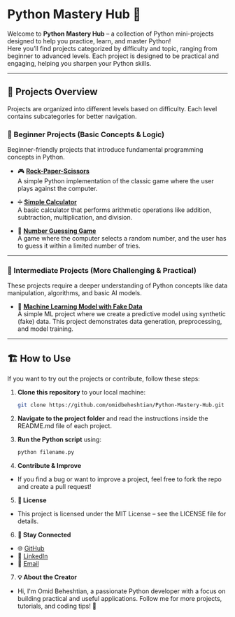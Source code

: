 # Python Mastery Hub 🐍  

Welcome to **Python Mastery Hub** – a collection of Python mini-projects designed to help you practice, learn, and master Python!  
Here you’ll find projects categorized by difficulty and topic, ranging from beginner to advanced levels. Each project is designed to be practical and engaging, helping you sharpen your Python skills.  

---

## 🚀 Projects Overview  

Projects are organized into different levels based on difficulty. Each level contains subcategories for better navigation.  

### 🧩 Beginner Projects (Basic Concepts & Logic)  
Beginner-friendly projects that introduce fundamental programming concepts in Python.  

- 🎮 **[Rock-Paper-Scissors](./beginner/games/Rock_paper_scissors)**  
  A simple Python implementation of the classic game where the user plays against the computer.  

- ➗ **[Simple Calculator](./beginner/other/simple_calculator)**  
  A basic calculator that performs arithmetic operations like addition, subtraction, multiplication, and division.  

- 🔢 **[Number Guessing Game](https://github.com/omidbeheshtian/Python-Mastery-Hub/blob/main/Beginner/games/number_guess.py)**  
  A game where the computer selects a random number, and the user has to guess it within a limited number of tries.  

---

### 🚀 Intermediate Projects (More Challenging & Practical)  
These projects require a deeper understanding of Python concepts like data manipulation, algorithms, and basic AI models.  

- 🤖 **[Machine Learning Model with Fake Data](./intermediate/machine_learning/fake_data_model)**  
  A simple ML project where we create a predictive model using synthetic (fake) data. This project demonstrates data generation, preprocessing, and model training.  

---

## 🏗️ How to Use  

If you want to try out the projects or contribute, follow these steps:  

1. **Clone this repository** to your local machine:  
   ```bash
   git clone https://github.com/omidbeheshtian/Python-Mastery-Hub.git
   ```

2. **Navigate to the project folder** and read the instructions inside the README.md file of each project.
3. **Run the Python script** using:
     ```bash
   python filename.py
   ```
4. **Contribute & Improve**
- If you find a bug or want to improve a project, feel free to fork the repo and create a pull request!
5. **📝 License**
- This project is licensed under the MIT License – see the LICENSE file for details.
6. **📢 Stay Connected**
- 🌐 [GitHub](https://github.com/omidbeheshtian)
- 🔗 [LinkedIn](https://www.linkedin.com/in/omid-beheshtian)
- 🔗 [Email](mailto:omid.enterprise@outlook.com)

7. **💡 About the Creator**
- Hi, I'm Omid Beheshtian, a passionate Python developer with a focus on building practical and useful applications. Follow me for more projects, tutorials, and coding tips! 🚀
